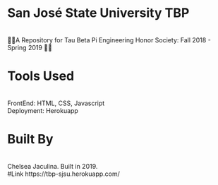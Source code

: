 
# San José State University TBP

<br/> 💙💛A Repository for Tau Beta Pi Engineering Honor Society: Fall 2018 - Spring 2019 💙💛

# Tools Used
<br/>
FrontEnd: HTML, CSS, Javascript
<br/>
Deployment: Herokuapp

# Built By
<br/>
Chelsea Jaculina. Built in 2019.

<br/>
#Link
https://tbp-sjsu.herokuapp.com/
